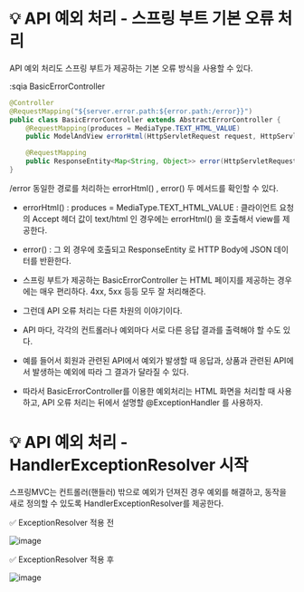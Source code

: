 # 💡 API 예외 처리 - 스프링 부트 기본 오류 처리
API 예외 처리도 스프링 부트가 제공하는 기본 오류 방식을 사용할 수 있다.

:sqia BasicErrorController
```java
@Controller
@RequestMapping("${server.error.path:${error.path:/error}}")
public class BasicErrorController extends AbstractErrorController {
    @RequestMapping(produces = MediaType.TEXT_HTML_VALUE)
    public ModelAndView errorHtml(HttpServletRequest request, HttpServletResponse response) {}

    @RequestMapping
    public ResponseEntity<Map<String, Object>> error(HttpServletRequest request) {}
}
```
/error 동일한 경로를 처리하는 errorHtml() , error() 두 메서드를 확인할 수 있다.
* errorHtml() : produces = MediaType.TEXT_HTML_VALUE : 클라이언트 요청의 Accept 헤더 값이 text/html 인 경우에는 errorHtml() 을 호출해서 view를 제공한다.
* error() : 그 외 경우에 호출되고 ResponseEntity 로 HTTP Body에 JSON 데이터를 반환한다.

* 스프링 부트가 제공하는 BasicErrorController 는 HTML 페이지를 제공하는 경우에는 매우 편리하다. 4xx, 5xx 등등 모두 잘 처리해준다. 
* 그런데 API 오류 처리는 다른 차원의 이야기이다. 
* API 마다, 각각의 컨트롤러나 예외마다 서로 다른 응답 결과를 출력해야 할 수도 있다.
* 예를 들어서 회원과 관련된 API에서 예외가 발생할 때 응답과, 상품과 관련된 API에서 발생하는 예외에 따라 그 결과가 달라질 수 있다. 
* 따라서 BasicErrorController를 이용한 예외처리는 HTML 화면을 처리할 때 사용하고, API 오류 처리는 뒤에서 설명할 @ExceptionHandler 를 사용하자.

# 💡 API 예외 처리 - HandlerExceptionResolver 시작
스프링MVC는 컨트롤러(핸들러) 밖으로 예외가 던져진 경우 예외를 해결하고, 동작을 새로 정의할 수 있도록 HandlerExceptionResolver를 제공한다.

✅ ExceptionResolver 적용 전

![image](https://user-images.githubusercontent.com/39439576/230246516-c4d9d784-c632-434c-9767-d58b849e53ce.png)

✅ ExceptionResolver 적용 후

![image](https://user-images.githubusercontent.com/39439576/230246565-722a1501-1b0e-472e-876b-497f2e438cde.png)
